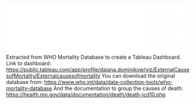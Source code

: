 ![](External%20Causes%20of%20Death%20.png)
Extracted from WHO Mortality Database to create a Tableau Dashboard.
Link to dashboard: 
https://public.tableau.com/app/profile/daiana.dominikow/viz/ExternalCausesofMortality/Externalcausesofmortality
You can download the original database from: 
https://www.who.int/data/data-collection-tools/who-mortality-database
And the documentation to group the causes of death:
https://health.mo.gov/data/documentation/death/death-icd10.php
